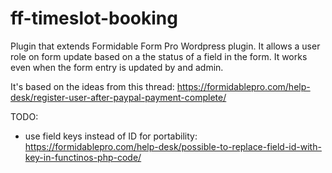 # ff-timeslot-booking
Plugin that extends Formidable Form Pro Wordpress plugin.
It allows a user role on form update based on a the status of a field in the form.
It works even when the form entry is updated by and admin.

It's based on the ideas from this thread:
https://formidablepro.com/help-desk/register-user-after-paypal-payment-complete/

TODO:

 * use field keys instead of ID for portability: https://formidablepro.com/help-desk/possible-to-replace-field-id-with-key-in-functinos-php-code/
